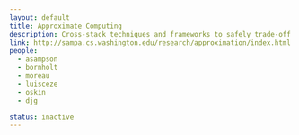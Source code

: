 ```yaml
---
layout: default
title: Approximate Computing
description: Cross-stack techniques and frameworks to safely trade-off accuracy in computation, storage and communication for better performance and energy efficiency.
link: http://sampa.cs.washington.edu/research/approximation/index.html
people:
  - asampson
  - bornholt
  - moreau
  - luisceze
  - oskin
  - djg

status: inactive
---
```

